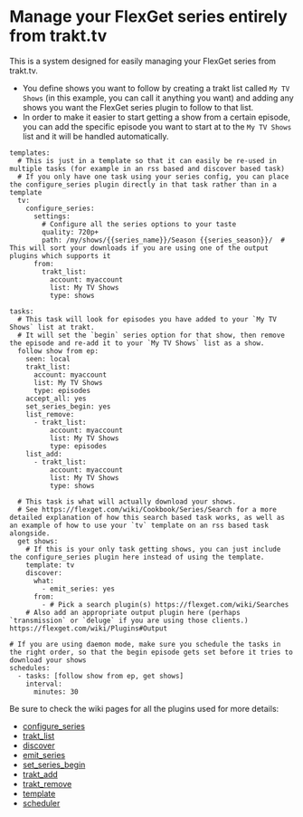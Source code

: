 # Manage your FlexGet series entirely from trakt.tv
This is a system designed for easily managing your FlexGet series from trakt.tv.

- You define shows you want to follow by creating a trakt list called `My TV Shows` (in this example, you can call it anything you want) and adding any shows you want the FlexGet series plugin to follow to that list.
- In order to make it easier to start getting a show from a certain episode, you can add the specific episode you want to start at to the `My TV Shows` list and it will be handled automatically.

```
templates:
  # This is just in a template so that it can easily be re-used in multiple tasks (for example in an rss based and discover based task)
  # If you only have one task using your series config, you can place the configure_series plugin directly in that task rather than in a template
  tv:
    configure_series:
      settings:
        # Configure all the series options to your taste
        quality: 720p+
        path: /my/shows/{{series_name}}/Season {{series_season}}/  # This will sort your downloads if you are using one of the output plugins which supports it
      from:
        trakt_list:
          account: myaccount
          list: My TV Shows
          type: shows
  
tasks:
  # This task will look for episodes you have added to your `My TV Shows` list at trakt.
  # It will set the `begin` series option for that show, then remove the episode and re-add it to your `My TV Shows` list as a show.
  follow show from ep:
    seen: local
    trakt_list:
      account: myaccount
      list: My TV Shows
      type: episodes
    accept_all: yes
    set_series_begin: yes
    list_remove:
      - trakt_list:
          account: myaccount
          list: My TV Shows
          type: episodes
    list_add:
      - trakt_list:
          account: myaccount
          list: My TV Shows
          type: shows

  # This task is what will actually download your shows.
  # See https://flexget.com/wiki/Cookbook/Series/Search for a more detailed explanation of how this search based task works, as well as an example of how to use your `tv` template on an rss based task alongside.
  get shows:
    # If this is your only task getting shows, you can just include the configure_series plugin here instead of using the template.
    template: tv
    discover:
      what:
        - emit_series: yes
      from:
        - # Pick a search plugin(s) https://flexget.com/wiki/Searches
    # Also add an appropriate output plugin here (perhaps `transmission` or `deluge` if you are using those clients.) https://flexget.com/wiki/Plugins#Output

# If you are using daemon mode, make sure you schedule the tasks in the right order, so that the begin episode gets set before it tries to download your shows
schedules:
  - tasks: [follow show from ep, get shows]
    interval:
      minutes: 30
```

Be sure to check the wiki pages for all the plugins used for more details:
- [configure_series](/Plugins/configure_series)
- [trakt_list](/Plugins/List/trakt_list)
- [discover](/Plugins/discover)
- [emit_series](/Plugins/emit_series)
- [set_series_begin](/Plugins/set_series_begin)
- [trakt_add](/Plugins/trakt_add)
- [trakt_remove](/Plugins/trakt_remove)
- [template](/Plugins/template)
- [scheduler](/Plugins/Daemon/scheduler)